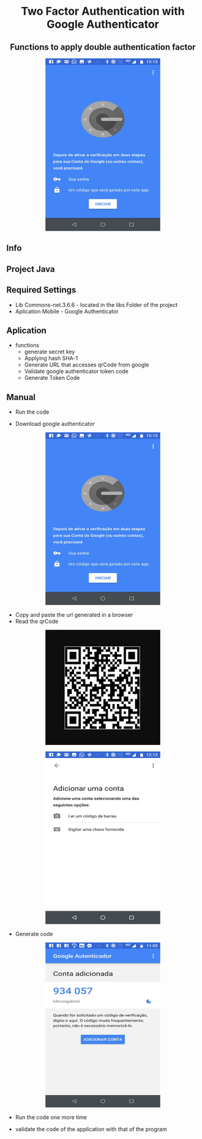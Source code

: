 <h1 align="center">Two Factor Authentication with Google Authenticator</h1>

<h2 align="center">Functions to apply double authentication factor</h2>
<p align="center">
  <img src="TwoFactorAuthenticator/images/image1.png" width="300" height="450" title="hover text">
</p>  

## Info

 ## Project Java
  
 ## Required Settings
 
 - Lib Commons-net.3.6.6 - located in the libs Folder of the project
 - Aplication Mobile - Google Authenticator
 
 
 ## Aplication
 
 - functions
   - generate secret key
   - Applying hash SHA-1
   - Generate URL that accesses qrCode from google
   - Validate google authenticator token code
   - Generate Token Code
   
   
   
 ## Manual
 
 - Run the code 

 - Download google authenticator
 
<p align="center">
  <img src="TwoFactorAuthenticator/images/image1.png" width="300" height="450" title="hover text">
</p>  

 - Copy and paste the url generated in a browser
 - Read the qrCode
 
 <p align="center">
  <img src="TwoFactorAuthenticator/images/imageqr.PNG" width="300" height="300" title="hover text">
</p> 
<p align="center">
  <img src="TwoFactorAuthenticator/images/image2.png" width="300" height="450" title="hover text">
</p>  

 - Generate code
 
 <p align="center">
   <img src="TwoFactorAuthenticator/images/imagenew.png" width="300" height="430" title="hover text">
 </p>
 
 - Run the code one more time
 
 - validate the code of the application with that of the program

 

 
 
 
 
 
 
